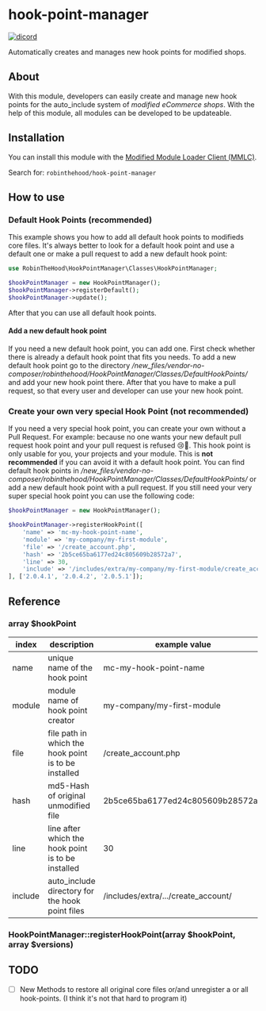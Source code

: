 # hook-point-manager
[![dicord](https://img.shields.io/discord/727190419158597683)](https://discord.gg/9NqwJqP)

Automatically creates and manages new hook points for modified shops.

## About
With this module, developers can easily create and manage new hook points for the auto_include system of *modified eCommerce shops*. With the help of this module, all modules can be developed to be updateable.

## Installation
You can install this module with the [Modified Module Loader Client (MMLC)](http://module-loader.de).

Search for: `robinthehood/hook-point-manager`

## How to use

### Default Hook Points (recommended)
This example shows you how to add all default hook points to modifieds core files. It's always better to look for a default hook point and use a default one or make a pull request to add a new default hook point:

```php
use RobinTheHood\HookPointManager\Classes\HookPointManager;

$hookPointManager = new HookPointManager();
$hookPointManager->registerDefault();
$hookPointManager->update();
```

After that you can use all default hook points.

#### Add a new default hook point
If you need a new default hook point, you can add one. First check whether there is already a default hook point that fits you needs. To add a new default hook point go to the directory */new_files/vendor-no-composer/robinthehood/HookPointManager/Classes/DefaultHookPoints/* and add your new hook point there. After that you have to make a pull request, so that every user and developer can use your new hook point. 

### Create your own very special Hook Point (not recommended)
If you need a very special hook point, you can create your own without a Pull Request. For example: because no one wants your new default pull request hook point and your pull request is refused 😢🥺. This hook point is only usable for you, your projects and your module. This is **not recommended** if you can avoid it with a default hook point. You can find default hook points in */new_files/vendor-no-composer/robinthehood/HookPointManager/Classes/DefaultHookPoints/* or add a new default hook point with a pull request. If you still need your very super special hook point you can use the following code:

```php
$hookPointManager = new HookPointManager();

$hookPointManager->registerHookPoint([
    'name' => 'mc-my-hook-point-name',
    'module' => 'my-company/my-first-module',
    'file' => '/create_account.php',
    'hash' => '2b5ce65ba6177ed24c805609b28572a7',
    'line' => 30,
    'include' => '/includes/extra/my-company/my-first-module/create_account/'
], ['2.0.4.1', '2.0.4.2', '2.0.5.1']);
```

## Reference

### array $hookPoint
| index   | description                                          | example value                       |
|---------|------------------------------------------------------|-------------------------------------|
| name    | unique name of the hook point                        | mc-my-hook-point-name               |
| module  | module name of hook point creator                     | my-company/my-first-module          |
| file    | file path in which the hook point is to be installed | /create_account.php                 |
| hash    | md5-Hash of original unmodified file                 | 2b5ce65ba6177ed24c805609b28572a7    |
| line    | line after which the hook point is to be installed   | 30                                  |
| include | auto_include directory for the hook point files      | /includes/extra/.../create_account/ |

### HookPointManager::registerHookPoint(array $hookPoint, array $versions)

## TODO
- [ ] New Methods to restore all original core files or/and unregister a or all hook-points. (I think it's not that hard to program it)
